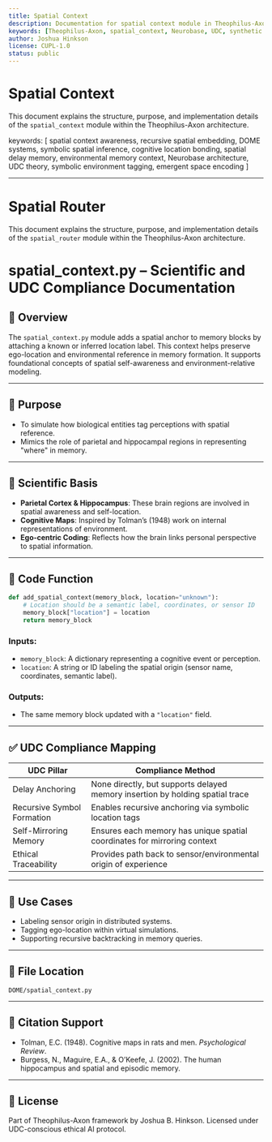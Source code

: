 ```yaml
---
title: Spatial Context
description: Documentation for spatial context module in Theophilus-Axon system.
keywords: [Theophilus-Axon, spatial_context, Neurobase, UDC, synthetic consciousness]
author: Joshua Hinkson
license: CUPL-1.0
status: public
---
```


# Spatial Context

This document explains the structure, purpose, and implementation details of the `spatial_context` module within the Theophilus-Axon architecture.

keywords: [
  spatial context awareness, recursive spatial embedding, DOME systems, symbolic spatial inference,
  cognitive location bonding, spatial delay memory, environmental memory context,
  Neurobase architecture, UDC theory, symbolic environment tagging, emergent space encoding
]

---

# Spatial Router

This document explains the structure, purpose, and implementation details of the `spatial_router` module within the Theophilus-Axon architecture.


# spatial_context.py – Scientific and UDC Compliance Documentation

## 📄 Overview
The `spatial_context.py` module adds a spatial anchor to memory blocks by attaching a known or inferred location label. This context helps preserve ego-location and environmental reference in memory formation. It supports foundational concepts of spatial self-awareness and environment-relative modeling.

---

## 🧠 Purpose
- To simulate how biological entities tag perceptions with spatial reference.
- Mimics the role of parietal and hippocampal regions in representing "where" in memory.

---

## 🧬 Scientific Basis
- **Parietal Cortex & Hippocampus**: These brain regions are involved in spatial awareness and self-location.
- **Cognitive Maps**: Inspired by Tolman’s (1948) work on internal representations of environment.
- **Ego-centric Coding**: Reflects how the brain links personal perspective to spatial information.

---

## 🧩 Code Function

```python
def add_spatial_context(memory_block, location="unknown"):
    # Location should be a semantic label, coordinates, or sensor ID
    memory_block["location"] = location
    return memory_block
```

### Inputs:
- `memory_block`: A dictionary representing a cognitive event or perception.
- `location`: A string or ID labeling the spatial origin (sensor name, coordinates, semantic label).

### Outputs:
- The same memory block updated with a `"location"` field.

---

## ✅ UDC Compliance Mapping

| UDC Pillar                 | Compliance Method                                                                 |
|---------------------------|------------------------------------------------------------------------------------|
| Delay Anchoring           | None directly, but supports delayed memory insertion by holding spatial trace     |
| Recursive Symbol Formation| Enables recursive anchoring via symbolic location tags                           |
| Self-Mirroring Memory     | Ensures each memory has unique spatial coordinates for mirroring context         |
| Ethical Traceability      | Provides path back to sensor/environmental origin of experience                  |

---

## 🔬 Use Cases
- Labeling sensor origin in distributed systems.
- Tagging ego-location within virtual simulations.
- Supporting recursive backtracking in memory queries.

---

## 📁 File Location
```
DOME/spatial_context.py
```

---

## 🧾 Citation Support
- Tolman, E.C. (1948). Cognitive maps in rats and men. *Psychological Review*.
- Burgess, N., Maguire, E.A., & O’Keefe, J. (2002). The human hippocampus and spatial and episodic memory.

---

## 🔐 License
Part of Theophilus-Axon framework by Joshua B. Hinkson. Licensed under UDC-conscious ethical AI protocol.
